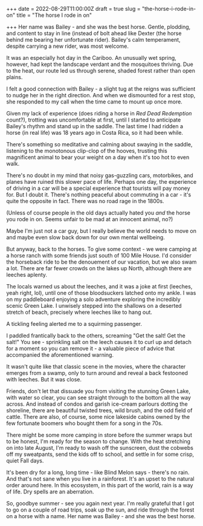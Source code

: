 +++
date = 2022-08-29T11:00:00Z
draft = true
slug = "the-horse-i-rode-in-on"
title = "The horse I rode in on"

+++
Her name was Bailey - and she was the best horse. Gentle, plodding, and content to stay in line (instead of bolt ahead like Dexter (the horse behind me bearing her unfortunate rider). Bailey's calm temperament, despite carrying a new rider, was most welcome.

It was an especially hot day in the Cariboo. An unusually wet spring, however, had kept the landscape verdant and the mosquitoes thriving. Due to the heat, our route led us through serene, shaded forest rather than open plains.

I felt a good connection with Bailey - a slight tug at the reigns was sufficient to nudge her in the right direction. And when we dismounted for a rest stop, she responded to my call when the time came to mount up once more.

Given my lack of experience (does riding a horse in _Red Dead Redemption_ count?), trotting was uncomfortable at first, until I started to anticipate Bailey's rhythm and stand up in the saddle. The last time I had ridden a horse (in real life) was 18 years ago in Costa Rica, so it had been while.

There's something so meditative and calming about swaying in the saddle, listening to the monotonous clip-clop of the hooves, trusting this magnificent animal to bear your weight on a day when it's too hot to even walk.

<!--more-->

There's no doubt in my mind that noisy gas-guzzling cars, motorbikes, and planes have ruined this slower pace of life. Perhaps one day, the experience of driving in a car will be a special experience that tourists will pay money for. But I doubt it. There's nothing peaceful about commuting in a car - it's quite the opposite in fact. There was no road rage in the 1800s.

(Unless of course people in the old days actually hated you _and_ the horse you rode in on. Seems unfair to be mad at an innocent animal, no?)

Maybe I'm just not a car guy, but I really believe the world needs to move on and maybe even slow back down for our own mental wellbeing.

But anyway, back to the horses. To give some context - we were camping at a horse ranch with some friends just south of 100 Mile House. I'd consider the horseback ride to be the denouement of our vacation, but we also swam a lot. There are far fewer crowds on the lakes up North, although there are leeches aplenty.

The locals warned us about the leeches, and it was a joke at first (leeches, yeah right, lol), until one of those bloodsuckers latched onto my ankle. I was on my paddleboard enjoying a solo adventure exploring the incredibly scenic Green Lake. I unwisely stepped into the shallows on a deserted stretch of beach, precisely where leeches like to hang out.

A tickling feeling alerted me to a squirming passenger.

I paddled frantically back to the others, screaming "Get the salt! Get the salt!" You see - sprinkling salt on the leech causes it to curl up and detach for a moment so you can remove it - a valuable piece of advice that accompanied the aforementioned warning.

It wasn't quite like that classic scene in the movies, where the character emerges from a swamp, only to turn around and reveal a back festooned with leeches. But it was close.

Friends, don't let that dissuade you from visiting the stunning Green Lake, with water so clear, you can see straight through to the bottom all the way across. And instead of condos and garish ice-cream parlours dotting the shoreline, there are beautiful twisted trees, wild brush, and the odd field of cattle. There are also, of course, some nice lakeside cabins owned by the few fortunate boomers who bought them for a song in the 70s.

There might be some more camping in store before the summer wraps but to be honest, I'm ready for the season to change. With the heat stretching on into late August, I'm ready to wash off the sunscreen, dust the cobwebs off my sweatpants, send the kids off to school, and settle in for some crisp, quiet Fall days.

It's been dry for a long, long time - like Blind Melon says - there's no rain. And that's not sane when you live in a rainforest. It's an upset to the natural order around here. In this ecosystem, in this part of the world, rain is a way of life. Dry spells are an aberration.

So, goodbye summer - see you again next year. I'm really grateful that I got to go on a couple of road trips, soak up the sun, and ride through the forest on a horse with a name. Her name was Bailey - and she was the best horse.
